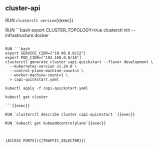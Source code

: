## cluster-api


RUN `clusterctl version`{{exec}}

RUN ```bash
export CLUSTER_TOPOLOGY=true
clusterctl init --infrastructure docker
```{{exec}}   

RUN ```bash
export SERVICE_CIDR=["10.96.0.0/12"]
export POD_CIDR=["192.168.0.0/16"]
clusterctl generate cluster capi-quickstart --flavor development \
  --kubernetes-version v1.24.0 \
  --control-plane-machine-count=1 \
  --worker-machine-count=1 \
  > capi-quickstart.yaml
  
kubectl apply -f capi-quickstart.yaml

kubectl get cluster
 
```{{exec}}   

RUN `clusterctl describe cluster capi-quickstart `{{exec}}   

RUN `kubectl get kubeadmcontrolplane`{{exec}}    



[ACCESS PORTS]({{TRAFFIC_SELECTOR}})
